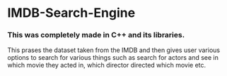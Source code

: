 # IMDB-Search-Engine
### This was completely made in C++ and its libraries.

This prases the dataset taken from the IMDB and then gives user various options to search for various things such as search for actors and see in which movie they acted in, which director directed which movie etc. 
